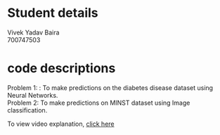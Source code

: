 # Student details
Vivek Yadav Baira
</br>
700747503

# code descriptions

Problem 1: : To make predictions on the diabetes disease dataset using Neural Networks.
<br/>
Problem 2: To make predictions on MINST dataset using Image classification.


To view video explanation, [click here](https://drive.google.com/file/d/1xCkQ9p0TD08Yj7w1JW1nA6etPAYM9x7F/view?usp=drivesdk)
